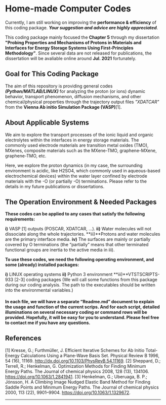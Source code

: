 # Home-made Computer Codes
Currently, I am still working on improving the **performance & efficiency** of this coding package. **_Your suggestion and advice are highly appreciated_**.

This coding package mainly focused the **Chapter 5** through my dissertation **"Probing Properties and Mechanisms of Protons in Materials and Interfaces for Energy Storage Systems Using First-Principles Methodology"**. Since several data are not released for publications, the dissertation will be avaliable online around **Jul. 2021** fortunately. 

## Goal for This Coding Package
The aim of this repository is providing general codes **_(Python/MATLAB/LINUX)_** for analyzing the proton (or ions) dynamic behavior, transport phenomenon, diffusion mechanisms, and other chemical/physical properties through the trajectory output files _"XDATCAR"_ from the **Vienna Ab initio Simulation Package (VASP)**[1].

## About Applicable Systems
We aim to explore the transport processes of the ionic liquid and organic electrolytes within the interfaces in energy storage materials. The commonly used electrode materials are transition metal oxides (TMO), MXenes, composite materials such as the MXene-TMO, graphene-MXene, graphene-TMO, etc. 

Here, we explore the proton dynamics (in my case, the surrounding environment is acidic, like H2SO4, which commonly used in aqueous-based electrochemical devices) within the water layer confined by electrode materials with the -O (or partially -O) terminations. Please refer to the details in my future publications or dissertations. 

## The Operation Environment & Needed Packages
**These codes can be applied to any cases that satisfy the following requirements:**

**i)**	VASP [1] outputs (POSCAR, XDATCAR, …). 
**ii)**	Water molecules will not dissociate along the whole trajectories.
**iii)**Protons and water molecules are the primary interface media.
**iv)**	The surfaces are mainly or partially covered by O terminations (the “partially” means that other terminated functional groups are inertia to the active media in iii).

**To use these codes, we need the following operating environment, and some (already) installed packages:**

**i)**	LINUX operating systems
**ii)**	Python 3 environment
**iii)**VTSTSCRIPTS-933 [2-3] coding packages (We will call some functions from this package during our coding analysis. The path to the executables should be written into the environmental variables.) 

#### In each file, we will have a separate “Readme.md” document to explain the usage and function of the current scrips. And for each script, detailed illuminations on several necessary coding or command rows will be provided. Hopefully, it will be easy for you to understand. Please feel free to contact me if you have any questions. 

## References
[1] Kresse, G.; Furthmüller, J. Efficient Iterative Schemes for Ab Initio Total-Energy Calculations Using a Plane-Wave Basis Set. Physical Review B 1996, 54 (16), 11169. http://dx.doi.org/10.1103/PhysRevB.54.11169.
[2] Sheppard, D.; Terrell, R.; Henkelman, G. Optimization Methods for Finding Minimum Energy Paths. The Journal of chemical physics 2008, 128 (13), 134106. https://doi.org/10.1063/1.2841941. 
[3] Henkelman, G.; Uberuaga, B. P.; Jónsson, H. A Climbing Image Nudged Elastic Band Method for Finding Saddle Points and Minimum Energy Paths. The Journal of chemical physics 2000, 113 (22), 9901–9904. https://doi.org/10.1063/1.1329672.

***************************************************************************************


